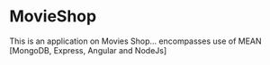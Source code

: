 # MovieShop
This is an application on Movies Shop... encompasses use of MEAN [MongoDB, Express, Angular and NodeJs] 
